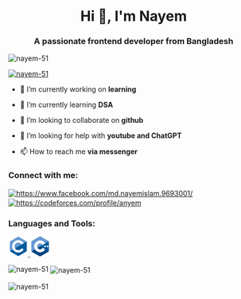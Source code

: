 <h1 align="center">Hi 👋, I'm Nayem</h1>
<h3 align="center">A passionate frontend developer from Bangladesh</h3>

<p align="left"> <img src="https://komarev.com/ghpvc/?username=nayem-51&label=Profile%20views&color=0e75b6&style=flat" alt="nayem-51" /> </p>

<p align="left"> <a href="https://github.com/ryo-ma/github-profile-trophy"><img src="https://github-profile-trophy.vercel.app/?username=nayem-51" alt="nayem-51" /></a> </p>

- 🔭 I’m currently working on **learning**

- 🌱 I’m currently learning **DSA**

- 👯 I’m looking to collaborate on **github**

- 🤝 I’m looking for help with **youtube and ChatGPT**

- 📫 How to reach me **via messenger**

<h3 align="left">Connect with me:</h3>
<p align="left">
<a href="https://fb.com/https://www.facebook.com/md.nayemislam.9693001/" target="blank"><img align="center" src="https://raw.githubusercontent.com/rahuldkjain/github-profile-readme-generator/master/src/images/icons/Social/facebook.svg" alt="https://www.facebook.com/md.nayemislam.9693001/" height="30" width="40" /></a>
<a href="https://codeforces.com/profile/https://codeforces.com/profile/anyem" target="blank"><img align="center" src="https://raw.githubusercontent.com/rahuldkjain/github-profile-readme-generator/master/src/images/icons/Social/codeforces.svg" alt="https://codeforces.com/profile/anyem" height="30" width="40" /></a>
</p>

<h3 align="left">Languages and Tools:</h3>
<p align="left"> <a href="https://www.cprogramming.com/" target="_blank" rel="noreferrer"> <img src="https://raw.githubusercontent.com/devicons/devicon/master/icons/c/c-original.svg" alt="c" width="40" height="40"/> </a> <a href="https://www.w3schools.com/cpp/" target="_blank" rel="noreferrer"> <img src="https://raw.githubusercontent.com/devicons/devicon/master/icons/cplusplus/cplusplus-original.svg" alt="cplusplus" width="40" height="40"/> </a> </p>

<p><img align="left" src="https://github-readme-stats.vercel.app/api/top-langs?username=nayem-51&show_icons=true&locale=en&layout=compact" alt="nayem-51" /></p>

<p>&nbsp;<img align="center" src="https://github-readme-stats.vercel.app/api?username=nayem-51&show_icons=true&locale=en" alt="nayem-51" /></p>

<p><img align="center" src="https://github-readme-streak-stats.herokuapp.com/?user=nayem-51&" alt="nayem-51" /></p>
